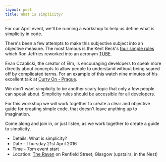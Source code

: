 ```yaml
---
layout: post
title: What is simplicity?
---
```


For our April event, we'll be running a workshop to help us define what is simplicity in code.

There's been a few attempts to make this subjective subject into an objective measure. The most famous is the Kent Beck's [four simple rules](http://c2.com/cgi/wiki?XpSimplicityRules) which Ron Jeffries reworked into an acronym [TUBE](http://www.extremeprogramming.org/rules/simple.html).

Evan Czaplicki, the creator of Elm, is encouraging developers to speak more directly about concepts to allow people to understand without being scared off by complicated terms. For an example of this watch nine minutes of his excellent talk at [Curry On - Prague](http://www.youtube.com/watch?v=oYk8CKH7OhE&t=20m50s).

We don't want simplicity to be another scary topic that only a few people can speak about. Simplicity rules should be accessible for all developers.

For this workshop we will work together to create a clear and objective guide for creating simple code, that doesn't leave anything up to imagination.

Come along and join in, or just listen, as we work together to create a guide to simplicity.

* Details:  What is simplicity?
* Date - Thursday 21st April 2016
* Time - 7pm event start
* Location: [The Raven](https://goo.gl/maps/vWn1J) on Renfield Street, Glasgow (upstairs, in the Nest)


